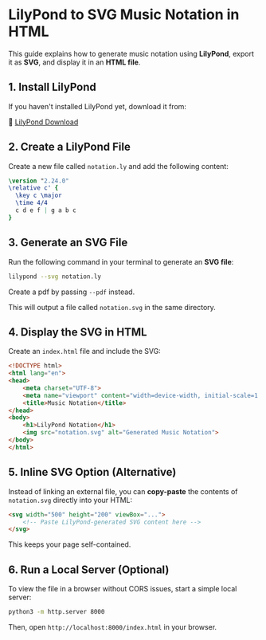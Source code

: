 # LilyPond to SVG Music Notation in HTML

This guide explains how to generate music notation using **LilyPond**, export it as **SVG**, and display it in an **HTML file**.

## 1. Install LilyPond

If you haven't installed LilyPond yet, download it from:

🔗 [LilyPond Download](https://lilypond.org/download.html)

## 2. Create a LilyPond File

Create a new file called `notation.ly` and add the following content:

```lilypond
\version "2.24.0"
\relative c' {
  \key c \major
  \time 4/4
  c d e f | g a b c
}
```

## 3. Generate an SVG File

Run the following command in your terminal to generate an **SVG file**:

```sh
lilypond --svg notation.ly
```

Create a pdf by passing `--pdf` instead.

This will output a file called `notation.svg` in the same directory.

## 4. Display the SVG in HTML

Create an `index.html` file and include the SVG:

```html
<!DOCTYPE html>
<html lang="en">
<head>
    <meta charset="UTF-8">
    <meta name="viewport" content="width=device-width, initial-scale=1.0">
    <title>Music Notation</title>
</head>
<body>
    <h1>LilyPond Notation</h1>
    <img src="notation.svg" alt="Generated Music Notation">
</body>
</html>
```

## 5. Inline SVG Option (Alternative)

Instead of linking an external file, you can **copy-paste** the contents of `notation.svg` directly into your HTML:

```html
<svg width="500" height="200" viewBox="..."> 
    <!-- Paste LilyPond-generated SVG content here -->
</svg>
```

This keeps your page self-contained.

## 6. Run a Local Server (Optional)

To view the file in a browser without CORS issues, start a simple local server:

```sh
python3 -m http.server 8000
```

Then, open `http://localhost:8000/index.html` in your browser.
